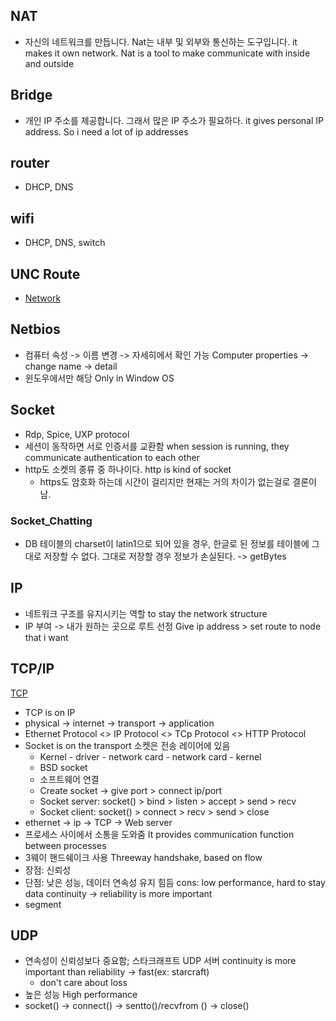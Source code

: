 
## NAT
* 자신의 네트워크를 만듭니다. Nat는 내부 및 외부와 통신하는 도구입니다.
  it makes it own network. Nat is a tool to make communicate with inside and outside 

## Bridge
* 개인 IP 주소를 제공합니다. 그래서 많은 IP 주소가 필요하다.
  it gives personal IP address. So i need a lot of ip addresses



## router
* DHCP, DNS

## wifi
* DHCP, DNS, switch

## UNC Route
* [Network](http://miniyo78.tistory.com/entry/UNC-%EA%B2%BD%EB%A1%9C)

## Netbios
* 컴퓨터 속성 -> 이름 변경 -> 자세히에서 확인 가능
  Computer properties -> change name -> detail
* 윈도우에서만 해당
  Only in Window OS

## Socket
* Rdp, Spice, UXP protocol
* 세션이 동작하면 서로 인증서를 교환함
  when session is running, they communicate authentication to each other
* http도 소켓의 종류 중 하나이다.
  http is kind of socket
  - https도 암호화 하는데 시간이 걸리지만 현재는 거의 차이가 없는걸로 결론이 남. 

### Socket_Chatting
* DB 테이블의 charset이 latin1으로 되어 있을 경우, 한글로 된 정보를 테이블에 그대로 저장할 수 없다. 그대로 저장할 경우 정보가 손실된다. -> getBytes


## IP
* 네트워크 구조를 유지시키는 역할
  to stay the network structure
* IP 부여 -> 내가 원하는 곳으로 루트 선정
  Give ip address > set route to node that i want



## TCP/IP
[TCP]('https://www.youtube.com/watch?v=8Ql1l048MD8&list=PLVsNizTWUw7GZy4UA9pntGRC9IIXIYiHm&index=3')
*  TCP is on IP
* physical -> internet -> transport -> application
* Ethernet Protocol <> IP Protocol <> TCp Protocol <> HTTP Protocol
* Socket is on the transport
  소켓은 전송 레이어에 있음
  - Kernel - driver - network card - network card - kernel
  - BSD socket 
  - 소프트웨어 연결
  - Create socket -> give port > connect ip/port
  - Socket server: socket() > bind > listen > accept > send > recv
  - Socket client: socket() >                connect > recv > send > close
* ethernet ->     ip   ->    TCP    ->    Web server
* 프로세스 사이에서 소통을 도와줌
  It provides communication function between processes
* 3웨이 핸드쉐이크 사용
  Threeway handshake, based on flow
* 장점: 신뢰성
* 단점: 낮은 성능, 데이터 연속성 유지 힘듬 
  cons: low performance, hard to stay data continuity -> reliability is more important
* segment




## UDP
* 연속성이 신뢰성보다 중요함; 스타크래프트 UDP 서버
  continuity is more important than reliability -> fast(ex: starcraft)
  - don't care about loss
* 높은 성능
  High performance
* socket() -> connect() -> sentto()/recvfrom () -> close()
 